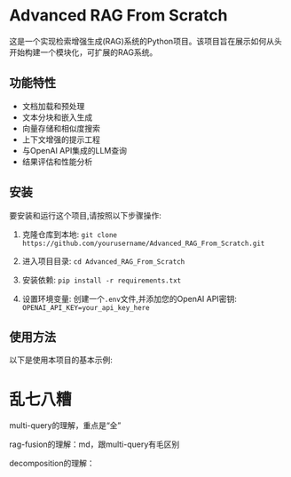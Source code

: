# Advanced RAG From Scratch

这是一个实现检索增强生成(RAG)系统的Python项目。该项目旨在展示如何从头开始构建一个模块化，可扩展的RAG系统。

## 功能特性

- 文档加载和预处理
- 文本分块和嵌入生成
- 向量存储和相似度搜索
- 上下文增强的提示工程
- 与OpenAI API集成的LLM查询
- 结果评估和性能分析

## 安装

要安装和运行这个项目,请按照以下步骤操作:

1. 克隆仓库到本地:   ```
   git clone https://github.com/yourusername/Advanced_RAG_From_Scratch.git   ```

2. 进入项目目录:   ```
   cd Advanced_RAG_From_Scratch   ```

3. 安装依赖:   ```
   pip install -r requirements.txt   ```

4. 设置环境变量:
   创建一个`.env`文件,并添加您的OpenAI API密钥:   ```
   OPENAI_API_KEY=your_api_key_here   ```

## 使用方法

以下是使用本项目的基本示例:

# 乱七八糟

multi-query的理解，重点是“全”

rag-fusion的理解：md，跟multi-query有毛区别

decomposition的理解：
